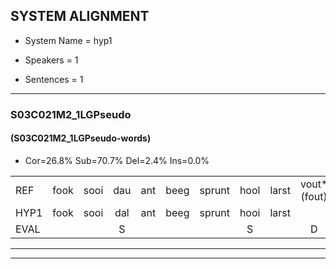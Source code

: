 
## SYSTEM ALIGNMENT

- System Name = hyp1

- Speakers = 1

- Sentences = 1

---

### S03C021M2_1LGPseudo

#### (S03C021M2_1LGPseudo-words)

- Cor=26.8%	Sub=70.7%	Del=2.4%	Ins=0.0%

|  |  |  |  |  |  |  |  |  |  |  |  |  |  |  |  |  |  |  |  |  |  |  |  |  |  |  |  |  |  |  |  |  |  |  |  |  |  |  |  |  |  |
|:--- |:---:|:---:|:---:|:---:|:---:|:---:|:---:|:---:|:---:|:---:|:---:|:---:|:---:|:---:|:---:|:---:|:---:|:---:|:---:|:---:|:---:|:---:|:---:|:---:|:---:|:---:|:---:|:---:|:---:|:---:|:---:|:---:|:---:|:---:|:---:|:---:|:---:|:---:|:---:|:---:|:---:|
| REF | fook | sooi | dau | ant | beeg | sprunt | hool | larst | vout*(fout) | zwoei | fam*(fan) | * | rachts | vaap | sprieuw | keng | swoers | doer | plirt | jien | blard | guul | hoekt | neeuw | noork | vid | zans | leum | haans | spaai | sjalt | heik | sank | roen | frijk | eem | schard | grek | dron | snaaf | stuid |
| HYP1 | fook | sooi | dal | ant | beeg | sprunt | hooi | larst |  | fout | zwoe | van | rigracht | vap | spreew | king | swoor | door | pleert | meen | delart | guul | hoekt | neouw | noork | vit | thans | lun | hans | stpay | sjalt | heck | sank | bloen | frek | één | schart | grik | droom | snaf | staat |
| EVAL |  |  | S |  |  |  | S |  | D | S | S | S | S | S | S | S | S | S | S | S | S |  |  | S |  | S | S | S | S | S |  | S |  | S | S | S | S | S | S | S | S |
---

---
